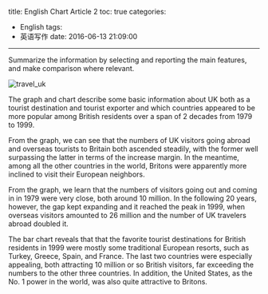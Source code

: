 title: English Chart Article 2
toc: true
categories:
  - English
tags:
  - 英语写作
date: 2016-06-13 21:09:00
---
Summarize the information by selecting and reporting the main features, and make comparison where relevant.
<!-- more -->
![travel_uk](travel_uk.png)

The graph and chart describe some basic information about UK both as a tourist destination and tourist exporter and which countries appeared to be more popular among British residents over a span of 2 decades from 1979 to 1999.

From the graph, we can see that the numbers of UK visitors going abroad and overseas tourists to Britain both ascended steadily, with the former well surpassing the latter in terms of the increase margin. In the meantime, among all the other countries in the world, Britons were apparently more inclined to visit their European neighbors.

From the graph, we learn that the numbers of visitors going out and coming in in 1979 were very close, both around 10 million. In the following 20 years, however, the gap kept expanding and it reached the peak in 1999, when overseas visitors amounted to 26 million and the number of UK travelers abroad doubled it.

The bar chart reveals that that the favorite tourist destinations for British residents in 1999 were mostly some traditional European resorts, such as Turkey, Greece, Spain, and France. The last two countries were especially appealing, both attracting 10 million or so British visitors, far exceeding the numbers to the other three countries. In addition, the United States, as the No. 1 power in the world, was also quite attractive to Britons.